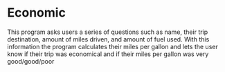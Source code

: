 # Economic
This program asks users a series of questions such as name, their trip destination, amount of miles driven, and amount of fuel used. With this information the program calculates their miles per gallon and lets the user know if their trip was economical and if their miles per gallon was very good/good/poor
